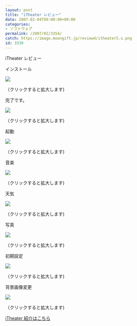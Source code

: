 ```yaml
---
layout: post
title: "iTheater レビュー"
date: 2007-02-04T09:00:00+09:00
categories:
- ソフトウェア
permalink: /2007/02/3354/
catch: https://image.moongift.jp/review4/itheater5.s.png
id: 3339
---
```

iTheater レビュー  
<!--more-->

インストール

  

[![](https://image.moongift.jp/review4/itheater1.s.png)](https://image.moongift.jp/review4/itheater1.png)  
  
（クリックすると拡大します)

  

完了です。

  

[![](https://image.moongift.jp/review4/itheater2.s.png)](https://image.moongift.jp/review4/itheater2.png)  
  
（クリックすると拡大します)

  

起動

  

[![](https://image.moongift.jp/review4/itheater3.s.png)](https://image.moongift.jp/review4/itheater3.png)  
  
（クリックすると拡大します)

  

音楽

  

[![](https://image.moongift.jp/review4/itheater4.s.png)](https://image.moongift.jp/review4/itheater4.png)  
  
（クリックすると拡大します)

  

天気

  

[![](https://image.moongift.jp/review4/itheater5.s.png)](https://image.moongift.jp/review4/itheater5.png)  
  
（クリックすると拡大します)

  

写真

  

[![](https://image.moongift.jp/review4/itheater6.s.png)](https://image.moongift.jp/review4/itheater6.png)  
  
（クリックすると拡大します)

  

初期設定

  

[![](https://image.moongift.jp/review4/itheater7.s.png)](https://image.moongift.jp/review4/itheater7.png)  
  
（クリックすると拡大します)

  

背景画像変更

  

[![](https://image.moongift.jp/review4/itheater8.s.png)](https://image.moongift.jp/review4/itheater8.png)  
  
（クリックすると拡大します)

  

[iTheater 紹介はこちら](http://oss.moongift.jp/intro/i-3353.html)

